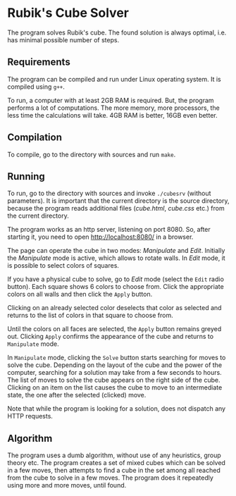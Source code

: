 # Rubik's Cube Solver

The program solves Rubik's cube. The found solution is always optimal,
i.e. has minimal possible number of steps.

## Requirements

The program can be compiled and run under Linux operating system. It is
compiled using `g++`.

To run, a computer with at least 2GB RAM is required. But, the program performs
a lot of computations. The more memory, more processors, the less time the
calculations will take. 4GB RAM is better, 16GB even better.

## Compilation

To compile, go to the directory with sources and run `make`.

## Running

To run, go to the directory with sources and invoke `./cubesrv`
(without parameters). It is important that the current directory is
the source directory, because the program reads additional files
(_cube.html_, _cube.css_ etc.) from the current directory.

The program works as an http server, listening on port 8080. So,
after starting it, you need to open
[http://localhost:8080/](http://localhost:8080/) in a browser.

The page can operate the cube in two modes: _Manipulate_ and _Edit_.
Initially the _Manipulate_ mode is active, which allows to rotate walls.
In _Edit_ mode, it is possible to select colors of squares.

If you have a physical cube to solve, go to _Edit_ mode (select the
`Edit` radio button). Each square shows 6 colors to choose from.
Click the appropriate colors on all walls and then click the `Apply` button.

Clicking on an already selected color deselects that color as selected
and returns to the list of colors in that square to choose from.

Until the colors on all faces are selected, the `Apply` button remains
greyed out. Clicking `Apply` confirms the appearance of the cube and
returns to `Manipulate` mode.

In `Manipulate` mode, clicking the `Solve` button starts searching for
moves to solve the cube. Depending on the layout of the cube and the
power of the computer, searching for a solution may take from
a few seconds to hours. The list of moves to solve the cube appears on
the right side of the cube. Clicking on an item on the list causes the
cube to move to an intermediate state, the one after the selected
(clicked) move.

Note that while the program is looking for a solution, does not
dispatch any HTTP requests.

## Algorithm

The program uses a dumb algorithm, without use of any heuristics, group theory
etc.  The program creates a set of mixed cubes which can be solved in a few
moves, then attempts to find a cube in the set among all reached from the cube
to solve in a few moves. The program does it repeatedly using more and more
moves, until found.

